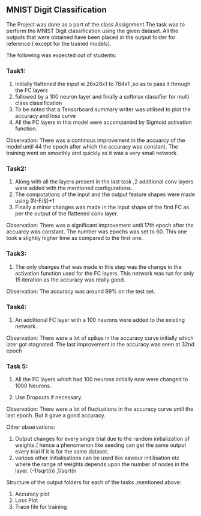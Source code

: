 ## MNIST Digit Classification

The Project was done as a part of the class Assignment.The task was to perform the MNIST Digit classification using the given dataset.
All the outputs that were obtained have been placed in the output folder for reference ( except for the trained models).  

The following was expected out of students:

### Task1:
1) Initially flattened the input ie 28x28x1 to 784x1 ,so as to pass it through the FC layers
2) followed by a 100 neuron layer and finally a softmax classifier for multi class classification
3) To be noted that a Tensorboard summary writer was utilised to plot the accuracy and loss curve
4) All the FC layers in this model were accompanied by Sigmoid activation function.

Observation:
  There was a continous improvement in the accuarcy of the model until 44 the epoch after which the accuracy was constant.
  The training went on smoothly and quickly as it was a very small network.
  
### Task2:
1) Along with all the layers present in the last task ,2 additional conv layers were added with the mentioned configurations.
2) The computations of the input and the output feature shapes were made using (N-F/S)+1
3) Finally a minor changes was made in the input shape of the first FC as per the output of the flattened conv layer.

Observation:
  There was a significant improvement until 17th epoch after the accuarcy was constant.
  The number was epochs was set to 60.
  This one took a slightly higher time as compared to the first one.
  
### Task3:
1) The only changes that was made in this step was the change in the activation function used for the FC layers.
This network was run for only 15 iteration as the accuracy was really good.

Observation:
  The accuracy was around 99% on the test set.
  
### Task4:
1) An additional FC layer with a 100 neurons were added to the existing network.

Observation:
  There were a lot of spikes in the accuracy curve initially which later got stagnated.
  The last improvement in the accuracy was seen at 32nd epoch
  
### Task 5:
1) All the FC layers which had 100 neurons initially now were changed to 1000 Neurons.
2. Use Dropouts if necessary.

  Observation:
  There were a lot of fluctuations in the accuracy curve until the last epoch.
  But it gave a good accuracy.
  
Other observations:
1) Output changes for every single trial due to the random initialization of weights.( hence a phenomenon like seeding can get the same output every trial if it is for the
same dataset.
2) various other initialisations can be used like xaviour initilisation etc where the range of weights depends upon the number of nodes in the layer. (-1/sqrt(n) ,1/sqrt(n

Structure of the output folders for each of the tasks ,mentioned above:
1. Accuracy plot
2. Loss Plot
3. Trace file for training

